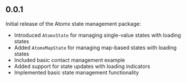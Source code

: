 ## 0.0.1

Initial release of the Atomx state management package:

* Introduced `AtomxState` for managing single-value states with loading states
* Added `AtomxMapState` for managing map-based states with loading states
* Included basic contact management example
* Added support for state updates with loading indicators
* Implemented basic state management functionality
